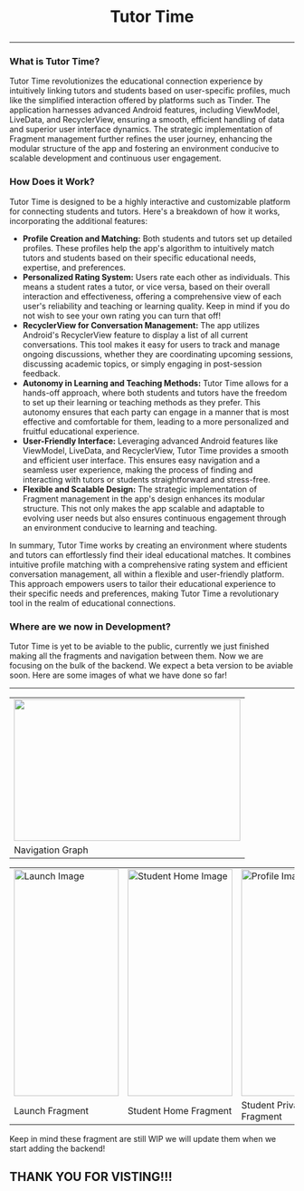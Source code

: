 # <p align="center">Tutor Time</p>
---
### What is Tutor Time?
Tutor Time revolutionizes the educational connection experience by intuitively linking tutors and students based on user-specific profiles, much like the simplified interaction offered by platforms such as Tinder. The application harnesses advanced Android features, including ViewModel, LiveData, and RecyclerView, ensuring a smooth, efficient handling of data and superior user interface dynamics. The strategic implementation of Fragment management further refines the user journey, enhancing the modular structure of the app and fostering an environment conducive to scalable development and continuous user engagement.
### How Does it Work?
Tutor Time is designed to be a highly interactive and customizable platform for connecting students and tutors. Here's a breakdown of how it works, incorporating the additional features:
- **Profile Creation and Matching:** Both students and tutors set up detailed profiles. These profiles help the app's algorithm to intuitively match tutors and students based on their specific educational needs, expertise, and preferences.
- **Personalized Rating System:** Users rate each other as individuals. This means a student rates a tutor, or vice versa, based on their overall interaction and effectiveness, offering a comprehensive view of each user's reliability and teaching or learning quality. Keep in mind if you do not wish to see your own rating you can turn that off!
- **RecyclerView for Conversation Management:** The app utilizes Android's RecyclerView feature to display a list of all current conversations. This tool makes it easy for users to track and manage ongoing discussions, whether they are coordinating upcoming sessions, discussing academic topics, or simply engaging in post-session feedback.
- **Autonomy in Learning and Teaching Methods:** Tutor Time allows for a hands-off approach, where both students and tutors have the freedom to set up their learning or teaching methods as they prefer. This autonomy ensures that each party can engage in a manner that is most effective and comfortable for them, leading to a more personalized and fruitful educational experience.
- **User-Friendly Interface:** Leveraging advanced Android features like ViewModel, LiveData, and RecyclerView, Tutor Time provides a smooth and efficient user interface. This ensures easy navigation and a seamless user experience, making the process of finding and interacting with tutors or students straightforward and stress-free.
- **Flexible and Scalable Design:** The strategic implementation of Fragment management in the app's design enhances its modular structure. This not only makes the app scalable and adaptable to evolving user needs but also ensures continuous engagement through an environment conducive to learning and teaching.

In summary, Tutor Time works by creating an environment where students and tutors can effortlessly find their ideal educational matches. It combines intuitive profile matching with a comprehensive rating system and efficient conversation management, all within a flexible and user-friendly platform. This approach empowers users to tailor their educational experience to their specific needs and preferences, making Tutor Time a revolutionary tool in the realm of educational connections.
### Where are we now in Development?
Tutor Time is yet to be aviable to the public, currently we just finished making all the fragments and navigation between them. Now we are focusing on the bulk of the backend. We expect a beta version to be aviable soon. Here are some images of what we have done so far!

---
<table>
  <tr>
    <td><img src="https://cdn.discordapp.com/attachments/643563629504888834/1178180047195090984/nav_graph.png?ex=657534ac&is=6562bfac&hm=34d022c7f8767d4c6d30406cdc6614ed22ea2514f90557887816670888a83761&" width="400" height="250"></td>
  </tr>
  <tr>
    <td>Navigation Graph</td>
  </tr>
</table>

<table>
  <tr>
    <td><img src="https://cdn.discordapp.com/attachments/643563629504888834/1178180046301704303/launch.jpg" width="185" height="400" alt="Launch Image"></td>
    <td><img src="https://cdn.discordapp.com/attachments/643563629504888834/1178180046620475483/studenthome.jpg" width="185" height="400" alt="Student Home Image"></td>
    <td><img src="https://cdn.discordapp.com/attachments/643563629504888834/1178180045982924880/profile.jpg" width="185" height="400" alt="Profile Image"></td>
    <td><img src="https://cdn.discordapp.com/attachments/643563629504888834/1178180046893088788/studentsettings.jpg" width="185" height="400" alt="Student Settings Image"></td>
  </tr>
  <tr>
    <td>Launch Fragment</td>
    <td>Student Home Fragment</td>
    <td>Student Private Profile Fragment</td>
    <td>Student Settings Fragment</td>
  </tr>
</table>


Keep in mind these fragment are still WIP we will update them when we start adding the backend!
## THANK YOU FOR VISTING!!!
